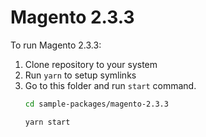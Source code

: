# Magento 2.3.3

To run Magento 2.3.3:

1. Clone repository to your system
2. Run `yarn` to setup symlinks
3. Go to this folder and run `start` command.
    ```bash
    cd sample-packages/magento-2.3.3

    yarn start
    ```